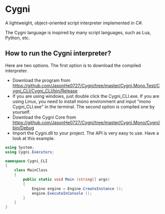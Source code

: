 # Cygni
A lightweight, object-oriented script interpreter implemented in C#.

The Cygni language is inspired by many script languages, such as Lua, Python, etc. 

## How to run the Cygni interpreter?
Here are two options. 
The first option is to download the compiled interpreter.
- Download the program from 
https://github.com/JasonHe0727/Cygni/tree/master/Cygni.Mono.Test/Cygni_CLI/Cygni_CLI/bin/Release
- If you are using windows, just double click the Cygni_CLI.exe. If you are using Linux, you need to install mono environment and input "mono Cygni_CLI.exe" in the terminal.
The second option is compiled one by yourself. 
- Download the Cygni Core from 
https://github.com/JasonHe0727/Cygni/tree/master/Cygni.Mono/Cygni/bin/Debug
- Import the Cygni.dll to your project.
The API is very easy to use. Have a look at this example.
``` csharp
using System;
using Cygni.Executors;

namespace Cygni_CLI
{
	class MainClass
	{
		public static void Main (string[] args)
		{
			Engine engine = Engine.CreateInstance ();
			engine.ExecuteInConsole ();
		}
	}
}
```
